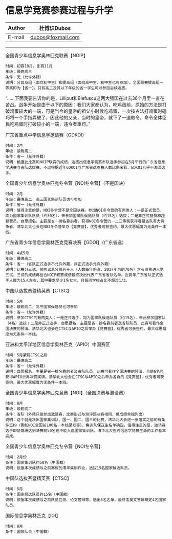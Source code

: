 信息学竞赛参赛过程与升学
======

|Author|杜博识Dubos|
|---|---
|E-mail|dubos@foxmail.com

------

全国青少年信息学奥林匹克联赛【NOIP】

	时间：初赛10月，复赛11月
	年级：最晚高三
	条件：无（允许外籍）
	说明：分普及组（面向初中生）和提高组（面向高中生，初中生也可参加）。全国联赛提高组一等奖即为【省一】。只有高二及其以下年级的省一学生可以参加后续选拔。
“……下面我要告诉你的是，Lilliput和Blefuscu这两大强国在过去36个月里一直在苦战。战争开始是由于以下的原因：我们大家都认为，吃鸡蛋前，原始的方法是打破鸡蛋较大的一端，可是当今的皇帝的祖父小时候吃鸡蛋，一次按古法打鸡蛋时碰巧将一个手指弄破了，因此他的父亲，当时的皇帝，就下了一道敕令，命令全体臣民吃鸡蛋时打破较小的一端，违令者重罚。”

广东省重点中学信息学邀请赛（GDKOI）

	时间：2月
	年级：最晚高二
	条件：省一（允许外籍）
	说明：根据此比赛和NOIP联赛的成绩，选拔出信息学竞赛市队选手参加在5月举行的广东省信息学决赛与省队选拔赛。不过根据近年GDKOI与广东省选参赛人数比例来看，GDKOI几乎不淘汰选手。

全国青少年信息学奥林匹克冬令营【NOI冬令营】（不是国决）

	时间：2月
	年级：最晚高二，高三国家集训队员也可参加
	条件：省一（允许外籍）
	说明：值得注意的是，NOI冬令营不是全国决赛。参加NOI冬令营的有两类人：一是正式营员，均为国家集训队队员（约50名），来参加国家队候选队员（约15名）选拔；二是非正式营员和超额营员，自愿报名，主要是省一排名靠前者，获得NOI冬令营的一二三等奖获得者是省队有力竞争者，清华北大也会在NOI冬令营举办【竞赛营】，优秀者可获签约，最大优惠幅度为无条件一本线。

广东省青少年信息学奥林匹克竞赛决赛【GDOI】（广东省选）

	时间：4或5月
	年级：最晚高二
	条件：省一（省队正式选手不允许外籍，非正式选手允许外籍）
	说明：比赛分三试，前两试总分前若干人（人数每年略涨，2017年为前70名）才有资格进入第三试，三试的成绩再结合NOIP联赛成绩最终决出代表广东省省队名单。近两年广东省队正式选手人数为15人左右，其中要求至少1名女生，且每间学校占比不超过1/3。

中国队选拔赛暨精英赛【CTSC】

	时间：5月
	年级：最晚高二，高三国家候选员也可参加
	条件：省一（允许外籍）
	说明：参加CTSC的有两类人：一是正式选手，均为国家队候选队员（约15名），来此参加国家队（4名）选拔；二是非正式选手，自愿报名，主要是省一排名靠前者及省队队员，此赛可看作全国决赛的预演。清华北大也会在CTSC与APIO之后举办【竞赛营】，优秀者可获签约，最大优惠幅度为无条件一本线。

亚洲和太平洋地区信息学奥林匹克（APIO）中国赛区

	时间：5月紧随CTSC之后
	年级：最晚高二
	条件：省一（允许外籍）
	说明：自愿报名，主要是省一排名靠前者及省队队员，此赛可看作全国决赛的预演，且前6名可获得APIO世界决赛奖牌。清华北大也会在CTSC与APIO之后举办各自的【竞赛营】，优秀者可获签约，最大优惠幅度为无条件一本线。

全国青少年信息学奥林匹克竞赛【NOI】（全国决赛与邀请赛）

	时间：8月
	年级：最晚高二
	条件：省队（外籍只能参加邀请赛，比赛形式与测评跟决赛相同，但成绩单独列出）
	说明：这个就是决出国家集训队、国一、国二、国三的比赛，清华北大会进一步落实之前的有条件签约（例如NOI全国前100名一本线录取等），集训队保送生名单确定。值得注意的是，邀请赛选手即使成绩达到决赛前50名也不能入选国家集训队。清华北大签约信息学竞赛生源的工作基本完成。

全国青少年信息学奥林匹克冬令营【NOI冬令营】

	时间：2月份
	条件：国家集训队约50名（中国籍）
	说明：依据本次成绩与之前寒假的清华集训作业，选拔15名国家候选队员。

中国队选拔赛暨精英赛【CTSC】

	时间：5月
	条件：国家候选队员约15名（中国籍）
	说明：依据本次成绩与之前队员互测、论文答辩等，选出6名名单，最终由英文答辩确定4名国家队员。

国际信息学奥林匹克【IOI】

	时间：8月
	条件：国家队员（中国籍）
